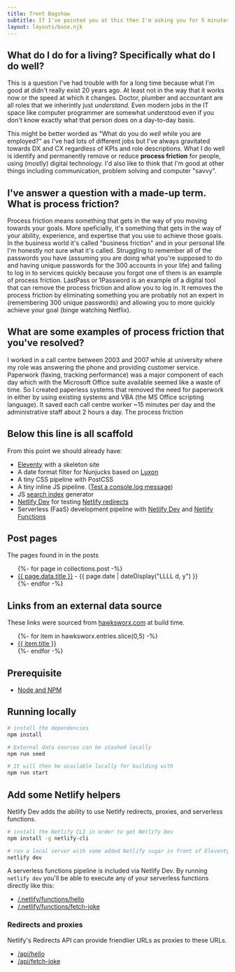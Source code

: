 ```yaml
---
title: Trent Bagshaw
subtitle: If I've pointed you at this then I'm asking you for 5 minutes of your life you'll never get back, so thank you! I'm a <a href="https://en.wikipedia.org/wiki/Digital_transformation" target="_blank">Digital Transformation</a> (DX) and <a href="https://en.wikipedia.org/wiki/Customer_experience" target="_blank">Customer Experience</a> (CX) professional who finds it hard to describe what I do and how I got here for a potential employer. I've only just spun this up (30th April 2022) because I haven't actively looked for a new role in fifteen years or so. Currently an unfinished work in progress based on a project scaffold by <a href="https://twitter.com/philhawksworth">Phil</a>, thanks Phil!
layout: layouts/base.njk
---
```

## What do I do for a living? Specifically what do I do well?
This is a question I've had trouble with for a long time because what I'm good at didn't really exist 20 years ago. At least not in the way that it works now or the speed at which it changes. Doctor, plumber and accountant are all roles that we inherintly just *understand*. Even modern jobs in the IT space like computer programmer are somewhat understood even if you don't know exactly what that person does on a day-to-day basis.

This might be better worded as "What do you do *well* while you are employed?" as I've had lots of different jobs but I've always gravitated towards DX and CX regardless of KPIs and role descriptions. What I do well is identify and permanently remove or reduce **process friction** for people, using (mostly) digital technology. I'd also like to think that I'm good at other things including communication, problem solving and computer "savvy".

## I've answer a question with a made-up term. What is process friction?
Process friction means something that gets in the way of you moving towards your goals. More speficially, it's something that gets in the way of your ability, experience, and expertise that you use to achieve those goals. In the business world it's called "business friction" and in your personal life I'm honestly not sure what it's called. Struggling to remember all of the passwords you have (assuming you are doing what you're supposed to do and having unique passwords for the 300 accounts in your life) and failing to log in to services quickly because you forgot one of them is an example of process friction. LastPass or 1Password is an example of a digital tool that can remove the process friction and allow you to log in. It removes the process friction by eliminating something you are probably not an expert in (remembering 300 unique passwords) and allowing you to more quickly achieve your goal (binge watching Netflix).

## What are some examples of process friction that you've resolved?
I worked in a call centre between 2003 and 2007 while at university where my role was answering the phone and providing customer service. Paperwork (faxing, tracking performance) was a major component of each day which with the Microsoft Office suite available seemed like a waste of time. So I created paperless systems that removed the need for paperwork in either by using existing systems and VBA (the MS Office scripting language). It saved each call centre worker ~15 minutes per day and the administrative staff about 2 hours a day. The process friction

## Below this line is all scaffold

From this point we should already have:

- [Eleventy](https://11ty.io) with a skeleton site
- A date format filter for Nunjucks based on [Luxon](https://moment.github.io/luxon)
- A tiny CSS pipeline with PostCSS
- A tiny inline JS pipeline. (<a href="#" class="btn-log">Test a console.log message</a>)
- JS [search index](/search.json) generator
- [Netlify Dev](https://www.netlify.com/products/dev) for testing [Netlify redirects](https://netlify.com/docs/redirects/)
- Serverless (FaaS) development pipeline with [Netlify Dev](https://www.netlify.com/products/dev) and [Netlify Functions](https://www.netlify.com/products/functions)



## Post pages

The pages found in in the posts

<ul class="listing">
{%- for page in collections.post -%}
  <li>
    <a href="{{ page.url }}">{{ page.data.title }}</a> -
    <time datetime="{{ page.date }}">{{ page.date | dateDisplay("LLLL d, y") }}</time>
  </li>
{%- endfor -%}
</ul>

## Links from an external data source

These links were sourced from [hawksworx.com](https://www.hawksworx.com/feed.json) at build time.

<ul class="listing">
{%- for item in hawksworx.entries.slice(0,5) -%}
  <li>
    <a href="{{ item.link }}">{{ item.title }}</a>
  </li>
{%- endfor -%}
</ul>


## Prerequisite

- [Node and NPM](https://nodejs.org/)

## Running locally

```bash
# install the dependencies
npm install

# External data sources can be stashed locally
npm run seed

# It will then be available locally for building with
npm run start
```

## Add some Netlify helpers
Netlify Dev adds the ability to use Netlify redirects, proxies, and serverless functions.

```bash
# install the Netlify CLI in order to get Netlify Dev
npm install -g netlify-cli

# run a local server with some added Netlify sugar in front of Eleventy
netlify dev
```

A serverless functions pipeline is included via Netlify Dev. By running `netlify dev` you'll be able to execute any of your serverless functions directly like this:

- [/.netlify/functions/hello](/.netlify/functions/hello)
- [/.netlify/functions/fetch-joke](/.netlify/functions/fetch-joke)

### Redirects and proxies

Netlify's Redirects API can provide friendlier URLs as proxies to these URLs.

- [/api/hello](/api/hello)
- [/api/fetch-joke](/api/fetch-joke)




